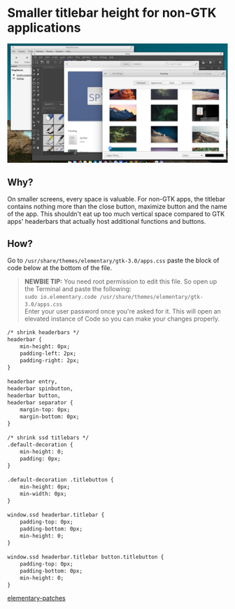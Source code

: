 # Smaller titlebar height for non-GTK applications

![screenshot1](screenshot1.png)

## Why?

On smaller screens, every space is valuable. For non-GTK apps, the titlebar contains nothing more than the close button, maximize button and the name of the app. This shouldn't eat up too much vertical space compared to GTK apps' headerbars that actually host additional functions and buttons.

## How?

Go to `/usr/share/themes/elementary/gtk-3.0/apps.css` paste the block of code below at the bottom of the file.

> __NEWBIE TIP:__ You need root permission to edit this file. So open up the Terminal and paste the following:  
`sudo io.elementary.code /usr/share/themes/elementary/gtk-3.0/apps.css`  
Enter your user password once you're asked for it. This will open an elevated instance of Code so you can make your changes properly.

	/* shrink headerbars */
	headerbar {
		min-height: 0px;
		padding-left: 2px;
		padding-right: 2px;
	}

	headerbar entry,
	headerbar spinbutton,
	headerbar button,
	headerbar separator {
		margin-top: 0px;
		margin-bottom: 0px;
	}

	/* shrink ssd titlebars */
	.default-decoration {
		min-height: 0;
		padding: 0px;
	}

	.default-decoration .titlebutton {
		min-height: 0px;
		min-width: 0px;
	}

	window.ssd headerbar.titlebar {
		padding-top: 0px;
		padding-bottom: 0px;
		min-height: 0;
	}

	window.ssd headerbar.titlebar button.titlebutton {
		padding-top: 0px;
		padding-bottom: 0px;
		min-height: 0;
	}

[elementary-patches](https://github.com/sprite-1/elementary-patches)